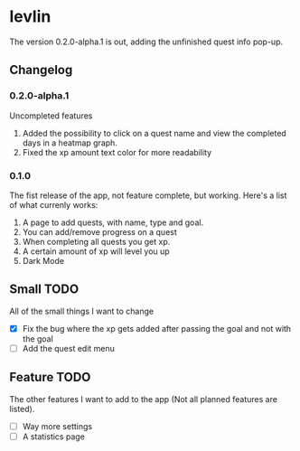 # levlin

The version 0.2.0-alpha.1 is out, adding the unfinished quest info pop-up.

## Changelog
### 0.2.0-alpha.1
Uncompleted features
1. Added the possibility to click on a quest name and view the completed days in a heatmap graph.
2. Fixed the xp amount text color for more readability

### 0.1.0
The fist release of the app, not feature complete, but working. Here's a list of what currenly works:
1. A page to add quests, with name, type and goal.
2. You can add/remove progress on a quest
3. When completing all quests you get xp.
4. A certain amount of xp will level you up
5. Dark Mode 

## Small TODO
All of the small things I want to change

- [x] Fix the bug where the xp gets added after passing the goal and not with the goal
- [ ] Add the quest edit menu

## Feature TODO
The other features I want to add to the app (Not all planned features are listed).

- [ ] Way more settings
- [ ] A statistics page